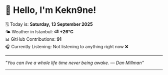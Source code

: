 # 👋 Hello, I'm Kekn9ne!

🗓️ Today is: **Saturday, 13 September 2025**  
🌤️ Weather in Istanbul: **⛅️  +26°C**  
📊 GitHub Contributions: **91**  
🎧 Currently Listening: Not listening to anything right now ❌

---

_"You can live a whole life time never being awake. — *Dan Millman*"_

---
